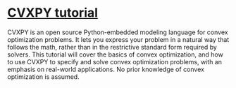 # [CVXPY tutorial](https://tschm.github.io/cvx_short_course/)

CVXPY is an open source Python-embedded modeling language for convex optimization problems. 
It lets you express your problem in a natural way that follows the math, 
rather than in the restrictive standard form required by solvers. 
This tutorial will cover the basics of convex optimization, 
and how to use CVXPY to specify and solve convex optimization problems, 
with an emphasis on real-world applications. 
No prior knowledge of convex optimization is assumed.
